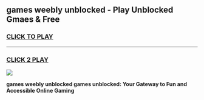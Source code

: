 
## games weebly unblocked - Play Unblocked Gmaes & Free
<h3>
<a href="https://news.freeplayer.one?title=games_weebly_unblocked&ref=23F">CLICK TO PLAY</a></h3>
<hr>

<h3>
<a href="https://news.freeplayer.one?title=games_weebly_unblocked&ref=23F">CLICK 2 PLAY</a>
  
</h3>

<a href="https://news.freeplayer.one?title=games_weebly_unblocked&ref=23F/"><img src="https://clearcache.store/games.png"></a>


**games weebly unblocked games unblocked: Your Gateway to Fun and Accessible Online Gaming**
